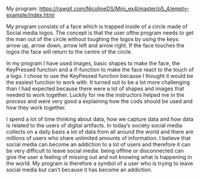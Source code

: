 
My program: https://rawgit.com/NicolineDS/Mini_ex4/master/p5_4/empty-example/index.html

My program consists of a face which is trapped inside of a circle made of Social media logos. 
The concept is that the user ofthe program needs to get the man out of the circle without toughing the logos by
using the keys: arrow up, arrow down, arrow left and arrow right.
If the face touches the logos the face will return to the centre of the circle. 

In my program I have used images, basic shapes to make
the face, the KeyPressed function and a if-function to make the face react to
the touch of a logo. I chose to use the KeyPessed function because I thought it
would be the easiest function to work with. It turned out to be a lot more
challenging than I had expected because there were a lot of shapes and images that
needed to work together. Luckily for me the instructors helped me in the
process and were very good a explaining how the cods should be used and how
they work together. 

I spend a lot of time thinking about data, how we
capture data and how data is related to the users of digital artifacts. In
today’s society social media collects on a daily basis a lot of data from all
around the world and there are millions of users who share unlimited amounts of
information. I believe that social media can become an addiction to a lot of
users and therefore it can be very difficult to leave social media. being
offline or disconnected can give the user a feeling of missing out and not
knowing what is happening in the world. My program is therefore a symbol of a user
who is trying to leave social media but can’t because it has become an addiction.


